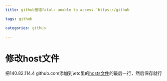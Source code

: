 ```yaml
---
title: github报错fatal: unable to access ‘https://github

tags: github

categories: github

---
```


# 修改host文件

把140.82.114.4 github.com添加到\etc里的[hosts文件](https://so.csdn.net/so/search?q=hosts%E6%96%87%E4%BB%B6&spm=1001.2101.3001.7020)的最后一行，然后保存就行


